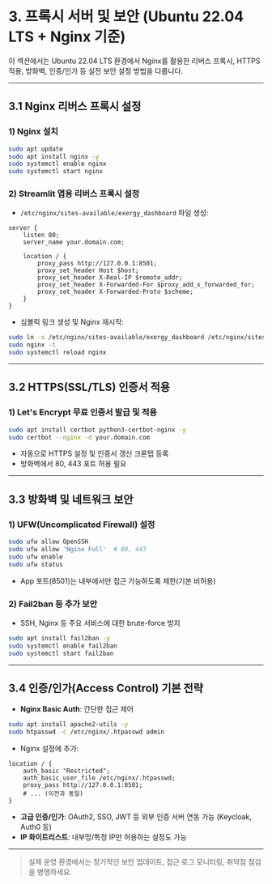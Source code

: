 # 3. 프록시 서버 및 보안 (Ubuntu 22.04 LTS + Nginx 기준)

이 섹션에서는 Ubuntu 22.04 LTS 환경에서 Nginx를 활용한 리버스 프록시, HTTPS 적용, 방화벽, 인증/인가 등 실전 보안 설정 방법을 다룹니다.

---

## 3.1 Nginx 리버스 프록시 설정

### 1) Nginx 설치
```bash
sudo apt update
sudo apt install nginx -y
sudo systemctl enable nginx
sudo systemctl start nginx
```

### 2) Streamlit 앱용 리버스 프록시 설정
- `/etc/nginx/sites-available/exergy_dashboard` 파일 생성:
```nginx
server {
    listen 80;
    server_name your.domain.com;

    location / {
        proxy_pass http://127.0.0.1:8501;
        proxy_set_header Host $host;
        proxy_set_header X-Real-IP $remote_addr;
        proxy_set_header X-Forwarded-For $proxy_add_x_forwarded_for;
        proxy_set_header X-Forwarded-Proto $scheme;
    }
}
```
- 심볼릭 링크 생성 및 Nginx 재시작:
```bash
sudo ln -s /etc/nginx/sites-available/exergy_dashboard /etc/nginx/sites-enabled/
sudo nginx -t
sudo systemctl reload nginx
```

---

## 3.2 HTTPS(SSL/TLS) 인증서 적용

### 1) Let's Encrypt 무료 인증서 발급 및 적용
```bash
sudo apt install certbot python3-certbot-nginx -y
sudo certbot --nginx -d your.domain.com
```
- 자동으로 HTTPS 설정 및 인증서 갱신 크론탭 등록
- 방화벽에서 80, 443 포트 허용 필요

---

## 3.3 방화벽 및 네트워크 보안

### 1) UFW(Uncomplicated Firewall) 설정
```bash
sudo ufw allow OpenSSH
sudo ufw allow 'Nginx Full'  # 80, 443
sudo ufw enable
sudo ufw status
```
- App 포트(8501)는 내부에서만 접근 가능하도록 제한(기본 비허용)

### 2) Fail2ban 등 추가 보안
- SSH, Nginx 등 주요 서비스에 대한 brute-force 방지
```bash
sudo apt install fail2ban -y
sudo systemctl enable fail2ban
sudo systemctl start fail2ban
```

---

## 3.4 인증/인가(Access Control) 기본 전략

- **Nginx Basic Auth**: 간단한 접근 제어
```bash
sudo apt install apache2-utils -y
sudo htpasswd -c /etc/nginx/.htpasswd admin
```
- Nginx 설정에 추가:
```nginx
location / {
    auth_basic "Restricted";
    auth_basic_user_file /etc/nginx/.htpasswd;
    proxy_pass http://127.0.0.1:8501;
    # ... (이전과 동일)
}
```

- **고급 인증/인가**: OAuth2, SSO, JWT 등 외부 인증 서버 연동 가능 (Keycloak, Auth0 등)
- **IP 화이트리스트**: 내부망/특정 IP만 허용하는 설정도 가능

---

> 실제 운영 환경에서는 정기적인 보안 업데이트, 접근 로그 모니터링, 취약점 점검을 병행하세요. 